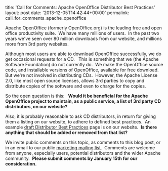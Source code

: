 title: 'Call for Comments: Apache OpenOffice Distributor Best Practices'
layout: post
date: '2013-12-05T14:42:44+00:00'
permalink: call_for_comments_apache_openoffice

<p>Apache OpenOffice (formerly OpenOffice.org) is the leading free and open office productivity suite.&nbsp; We have many millions of users.&nbsp; In the past two years we've seen over 80 million downloads from our website, and millions more from 3rd party websites.&nbsp; </p> 
  <p>Although most users are able to download OpenOffice successfully, we do get occasional requests for a CD.&nbsp;&nbsp; This is something that we (the Apache Software Foundation) do not currently do.&nbsp; We make the OpenOffice source code, and installable versions of OpenOffice, available for free download.&nbsp; But we're not involved in distributing CDs.&nbsp; However, the Apache License 2.0, like most open source licenses, allows 3rd parties to copy and distribute copies of the software and even to charge for the copies.</p> 
  <p>So the open question is this:&nbsp;&nbsp; <b>Would it be beneficial for the Apache OpenOffice project to maintain, as a public service, a list of 3rd party CD distributors, on our website?</b> </p> 
  <p>Also, it is probably reasonable to ask CD distributors, in return for giving 
them a listing on our website, to adhere to defined best practices.&nbsp; 
An example <a href="http://www.openoffice.org/distribution/best-practices.html">draft Distributor Best Practices</a> page is on our website.&nbsp; <b>Is there anything that should be added or removed from that list?</b></p> 
  <p>We invite public comments on this topic, as comments to this blog post, or in an email to our public <a href="mailto:marketing@openoffice.apache.org">marketing mailing list</a>.&nbsp; Comments are welcome from anyone, especially users, potential distributors and the wider Apache community.&nbsp; <b>Please submit comments by January 15th for our consideration.</b><br /></p> 
  <p> <br /></p>
